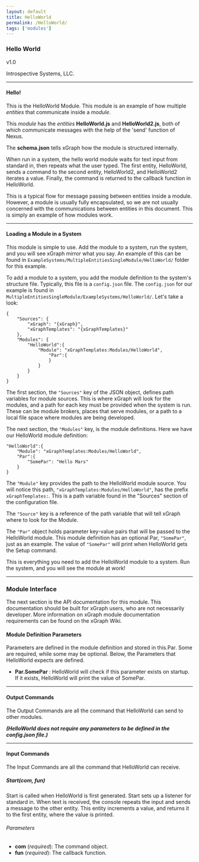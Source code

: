 ```yaml
---
layout: default
title: HelloWorld
permalink: /HelloWorld/
tags: ['modules']
---
```


### Hello World

v1.0

Introspective Systems, LLC.

---
#### Hello!

This is the HelloWorld Module. This module is an example of how
multiple *entities* that communicate inside a *module*.

This *module* has the *entities* **HelloWorld.js** and
**HelloWorld2.js**, both of which communicate messages with the help
of the 'send' function of Nexus.

The **schema.json** tells xGraph how the module is structured internally.


When run in a system, the hello world module waits for text input from
standard in, then repeats what the user typed. The first entity,
HelloWorld, sends a command to the second entity, HelloWorld2, and
HelloWorld2 iterates a value. Finally, the command is returned to the
callback function in HelloWorld.

This is a typical flow for message passing between entities inside a
module. However, a module is usually fully encapsulated, so we are not
usually concerned with the communications between entities in this
document. This is simply an example of how modules work.

---

#### Loading a Module in a System

This module is simple to use. Add the module to a system, run the system,
and you will see xGraph mirror what you say. An example of this can be
found in `ExampleSystems/MultipleEntitiesSingleModule/HelloWorld/` folder for this example.

To add a module to a system, you add the module definition to the system's
structure file. Typically, this file is a `config.json` file. The
`config.json` for our example is found in
`MultipleEntitiesSingleModule/ExampleSystems/HelloWorld/`. Let's take a look:

```
{
    "Sources": {
        "xGraph": "{xGraph}",
        "xGraphTemplates": "{xGraphTemplates}"
    },
    "Modules": {
        "HelloWorld":{
            "Module": "xGraphTemplates:Modules/HelloWorld",
                "Par":{
                }
            }
        }
    }
}
```

The first section, the `"Sources"` key of the JSON object, defines path
variables for module sources. This is where xGraph will look for the
modules, and a path for each key must be provided when the system is run.
These can be module brokers, places that serve modules, or a path to a
local file space where modules are being developed.

The next section, the `"Modules"` key, is the module definitions. Here we
have our HelloWorld module definition:

```
"HelloWorld":{
    "Module": "xGraphTemplates:Modules/HelloWorld",
    "Par":{
        "SomePar": "Hello Mars"
    }
}
```

The `"Module"` key provides the path to the HelloWorld module source. You
will notice this path,
`"xGraphTemplates:Modules/HelloWorld"`,
has the prefix `xGraphTemplates:`. This is a path variable found in the
"Sources" section of the configuration file.

The `"Source"` key is a reference of the path variable that will tell
xGraph where to look for the Module.

The `"Par"` object holds parameter key-value pairs that will be passed to
the HelloWorld module. This module definition has an optional Par,
`"SomePar"`, just as an example. The value of `"SomePar"` will print
when HelloWorld gets the Setup command.

This is everything you need to add the HelloWorld module to a system.
Run the system, and you will see the module at work!

---

### Module Interface

The next section is the API documentation for this module. This
documentation should be built for xGraph users, who are not necessarily
developer. More information on xGraph module documentation requirements
can be found on the xGraph Wiki.

#### Module Definition Parameters

Parameters are defined in the module definition and stored in this.Par.
Some are required, while some may be optional. Below, the Parameters
that HelloWorld expects are defined.

- **Par.SomePar** : HelloWorld will check if this parameter exists on
startup. If it exists, HelloWorld will print the value of SomePar.

---

#### Output Commands

The Output Commands are all the command that HelloWorld can send to
other modules.

***(HelloWorld does not require any parameters to be defined in the
config.json file.)***

---

#### Input Commands
The Input Commands are all the command that HelloWorld can
receive.

##### Start(com, fun)
Start is called when HelloWorld is first generated. Start sets up a
listener for standard in. When text is received, the console repeats
the input and sends a message to the other entity. This entity
increments a value, and returns it to the first entity, where the value
is printed.

###### Parameters
- **com** (*required*): The command object.
- **fun** (*required*): The callback function.

